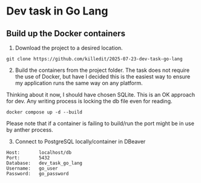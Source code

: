 # Dev task in Go Lang

## Build up the Docker containers
1. Download the project to a desired location.

```git clone https://github.com/killedit/2025-07-23-dev-task-go-lang```

2. Build the containers from the project folder. The task does not require the use of Docker, but have I decided this is the easiest way to ensure my application runs the same way on any platform.

Thinking about it now, I should have chosen SQLite. This is an OK approach for dev. Any writing process is locking the db file even for reading.

```docker compose up -d --build```

Please note that if a container is failing to build/run the port might be in use by anther process.

3. Connect to PostgreSQL locally/container in DBeaver

```
Host:       localhost/db
Port:       5432
Database:   dev_task_go_lang
Username:   go_user
Password:   go_password
```



